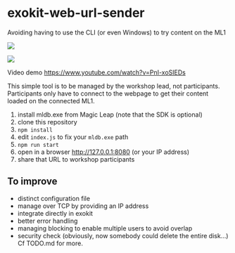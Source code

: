# exokit-web-url-sender
Avoiding having to use the CLI (or even Windows) to try content on the ML1

![](https://fabien.benetou.fr/pub/home/WebARFOSDEM2019/nocli.gif)

![](https://pbs.twimg.com/media/DzoOyFyXQAA50iK.png:large)

Video demo https://www.youtube.com/watch?v=PnI-xoSIEDs

This simple tool is to be managed by the workshop lead, not participants. Participants only have to connect to the webpage to get their content loaded on the connected ML1.

1. install mldb.exe from Magic Leap (note that the SDK is optional)
1. clone this repository
1. `npm install`
1. edit `index.js` to fix your `mldb.exe` path 
1. `npm run start`
1. open in a browser http://127.0.0.1:8080 (or your IP address)
1. share that URL to workshop participants

## To improve
- distinct configuration file
- manage over TCP by providing an IP address
- integrate directly in exokit
- better error handling
- managing blocking to enable multiple users to avoid overlap
- security check (obviously, now somebody could delete the entire disk...)
Cf TODO.md for more.
